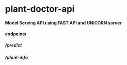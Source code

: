 # plant-doctor-api

#### Model Serving API using FAST API and UNICORN server
#### endpoints
##### /predict
##### /plant-info
